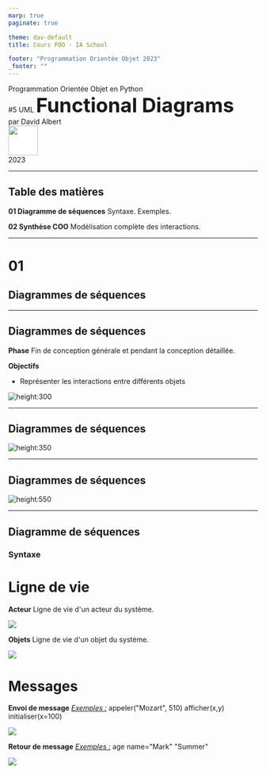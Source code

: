 ```yaml
---
marp: true
paginate: true

theme: dav-default
title: Cours POO - IA School

footer: "Programmation Orientée Objet 2023"
_footer: ""
---
```


<!-- PARTIE 0 : Présentation du cours -->

<!-- _paginate: skip -->
<!-- _class: cover -->

<div class="coverBlockCenter">
<div class="coverModuleName">Programmation Orientée Objet en Python</div>
<div class="coverCourseName"><span class="important">#5 </span>UML <span class="coverModuleName" style="font-size:40px;font-weight:bold">Functional Diagrams</span></div>
<div class="coverAuthor">par <span class="important">David Albert</span></div>
</div>

<img class="coverFooterLeft" style="background-color:#fff" height="60px" src="assets/img/ia-school-logo.svg" />
<div class="coverYear coverFooterRight">2023</div>

<!-- TABLE DES MATIERES -->

---

## Table des matières

<b><span class="important">01 </span> Diagramme de séquences</b>
Syntaxe. Exemples.

<b><span class="important">02 </span> Synthèse COO</b>
Modélisation complète des interactions.

---

<!-- PARTIE 01 : Diagrammes de séquences -->

<div class='main'>

# 01

## Diagrammes de séquences

</div>

---

## **Diagrammes de séquences**

**Phase**
Fin de conception générale et pendant la conception détaillée.

**Objectifs**

- Représenter les interactions entre différents objets

![height:300](assets/img/seq-diag-seq-syntax.png)

---

## Diagrammes de séquences

![height:350](assets/img/seq-diag-seq-syntax.png)

---

## Diagrammes de séquences

![height:550](assets/img/seq-explained.png)

---

## Diagramme de séquences

### **Syntaxe**

<div class='flex-horizontal' style="height:70%"><div class='flex' style='flex:2'>

<div class='block'>

# Ligne de vie

<div class='flex-horizontal'><div class='flex'>

**Acteur**
Ligne de vie d'un acteur du système.

![](assets/img/seq-syntax-actor-line.png)

</div><div class='flex'>

**Objets**
Ligne de vie d'un objet du système.

![](assets/img/seq-syntax-obj-line.png)

</div></div>
</div>

</div><div class='flex'>

<div class='block' style="height:110%">

# Messages

**Envoi de message**
<u>_Exemples :_</u>
appeler("Mozart", 510)
afficher(x,y)
initialiser(x=100)

![](assets/img/seq-syntax-envoi-msg.png)

**Retour de message**
<u>_Exemples :_</u>
age
name="Mark"
"Summer"

![](assets/img/seq-syntax-retour-msg.png)

</div></div>

---

## Diagramme de séquences

### **Syntaxe**

<div class='flex-horizontal'><div class='flex'>

<div class='block' style="height:90%">

# opt

Contient une séquence qui peut ou non se produire.

![](assets/img/seq-syntax-opt.png)

</div>

</div>
<div class='flex'>

<div class='block' style="height:90%">

# alt

Contient des alternatives à une séquence de messages.

![](assets/img/seq-syntax-alt.png)

</div>

</div><div class='flex'>

<div class='block' style="height:90%">

# loop

Le fragment est répété un certain nombre de fois.

![](assets/img/seq-syntax-loop.png)

</div>

</div>

</div>

---

## Diagramme de séquences

**Exemple**
![height:500](./assets/img/seq-resto-ex.png)

---

<!-- PARTIE 02 : Synthèse COO -->

<div class='main'>

# 02

## Synthèse COO

</div>

---

## Synthèse conception orientée objet

Les **diagrammes de cas d’utilisation** modélisent à **QUOI** sert le système, en organisant les interactions possibles avec les acteurs.

Les **diagrammes de classes** permettent de spécifier la structure et les liens entre les objets dont le système est composé : ils spécifient **QUI** sera à l’oeuvre dans le système pour réaliser les fonctionnalités décrites par les diagrammes de cas d’utilisation.

Les **diagrammes de séquences** permettent de décrire **COMMENT** les éléments du système interagissent entre eux et avec les acteurs :

- Les objets au coeur d’un système interagissent en s’échangent des messages.
- Les acteurs interagissent avec le système au moyen d’IHM (Interfaces Homme-Machine).

---

## Synthèse conception orientée objet

Pour être complètement spécifiée, une interaction doit être décrite dans plusieurs diagrammes UML:

<div class='flex-horizontal'><div class='flex'>

- Cas d’utilisation
  ![](./assets/img/synthese-coo-usecase.png)

- Classes pour spécifier les opérations nécessaires

</div><div class='flex'>

- Séquences
  ![](./assets/img/synthese-coo-seq.png)

</div></div>

![](./assets/img/synthese-coo-class.png)
